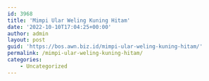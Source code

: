 ```yaml
---
id: 3968
title: 'Mimpi Ular Weling Kuning Hitam'
date: '2022-10-10T17:04:25+00:00'
author: admin
layout: post
guid: 'https://bos.awn.biz.id/mimpi-ular-weling-kuning-hitam/'
permalink: /mimpi-ular-weling-kuning-hitam/
categories:
    - Uncategorized
---
```


